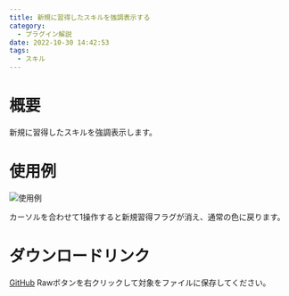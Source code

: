 ```yaml
---
title: 新規に習得したスキルを強調表示する
category:
  - プラグイン解説
date: 2022-10-30 14:42:53
tags:
  - スキル
---
```


# 概要

新規に習得したスキルを強調表示します。

# 使用例

![使用例](highlight-new-skill.png "使用例")

カーソルを合わせて1操作すると新規習得フラグが消え、通常の色に戻ります。

# ダウンロードリンク

[GitHub](https://github.com/elleonard/DarkPlasma-MZ-Plugins/blob/release/DarkPlasma_HighlightNewSkill.js)
Rawボタンを右クリックして対象をファイルに保存してください。
